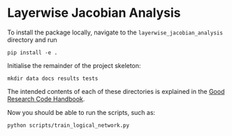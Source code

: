 # Layerwise Jacobian Analysis

To install the package locally, navigate to the `layerwise_jacobian_analysis` directory and run
```commandline
pip install -e .
```
Initialise the remainder of the project skeleton:
```commandline
mkdir data docs results tests 
```
The intended contents of each of these directories
is explained in the [Good Research Code Handbook](https://goodresearch.dev/setup.html#create-a-project-skeleton).

Now you should be able to run the scripts, such as:
```commandline
python scripts/train_logical_network.py
```

